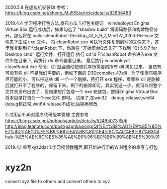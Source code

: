 2020.5.8 在虚拟机安装Qt
参考：https://blog.csdn.net/sheng_Mu555/article/details/82838483

2019.4.4 学习程序打包方法,发布方法
1.打包关键词　windeployqt Enigma Virtual Box
运行成功后，如果勾选了 “shadow build” 将源码路径和构建路径分开，那么将在 build-cleanRobot-Desktop_Qt_5_9_7_MinGW_32bit-Release 文件夹下生成 exe 文件，
将 cleanRobot.exe 可执行文件复制到别的文件夹下，这里我复制到 F:\cleanRobot 下，然后在 “开始菜单Qt5.9.7” 下找到 “Qt 5.9.7 for Desktop cmd” 运行文件，打开运行
执行 cd \d F:\cleanRobot 命令进入exe 文件所在目录下, 再执行 dir 命令查看目录，
最后执行 windeployqt cleanRobot.exe 命令，Qt 就会自动把该程序所需要的所有 dll 拷贝过来。
当然有可能有些 dll 不是我们需要的，例如下面的 D3Dcompiler_47.dll，为了使发布程序尽可能的小，可以把这些 dll 一个一个删掉，再打开 exe 程序，看哪些 dll 是删掉后就打开不了程序的，保留下来，剩下的删除即可。其实到这一步，就可以将整个文件夹发布出去了，但如果想打包成一个 exe 安装包，使用Enigma Virtual Box将本目录打包为一个exe文件,即可。
试用了,在win32　debug,release,win64 debug都正常,win64 release不成功,后期再修改

2.试用github对程序代码版本管理
主要参考
https://blog.csdn.net/hebbely/article/details/52495073
备用
http://blog.leanote.com/post/paprikaxiong/Qt%E4%B8%AD%E9%85%8D%E7%BD%AEGit%E5%B9%B6%E4%B8%8A%E4%BC%A0%E8%87%B3Github-%E5%AE%8C%E5%85%A8%E6%96%B0%E6%89%8B%E5%90%91

2019.4.1 重写xyz2dat
1.学习视频教程后,即开始进行旧的WIN程序的重写与打包

# xyz2n
convert xyz file to others and convert others to xyz